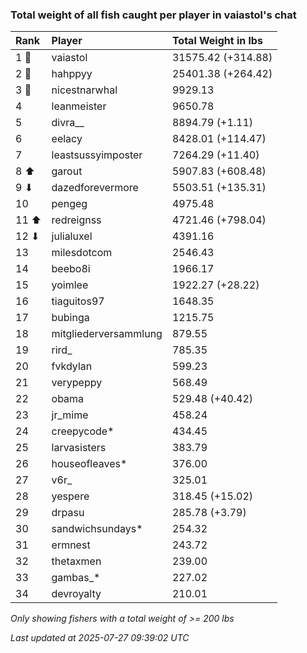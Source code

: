 ### Total weight of all fish caught per player in vaiastol's chat

| Rank  | Player                | Total Weight in lbs |
|:------|:----------------------|:--------------------|
| 1 🥇  | vaiastol              | 31575.42 (+314.88)  |
| 2 🥈  | hahppyy               | 25401.38 (+264.42)  |
| 3 🥉  | nicestnarwhal         | 9929.13             |
| 4     | leanmeister           | 9650.78             |
| 5     | divra__               | 8894.79 (+1.11)     |
| 6     | eelacy                | 8428.01 (+114.47)   |
| 7     | leastsussyimposter    | 7264.29 (+11.40)    |
| 8 ⬆   | garout                | 5907.83 (+608.48)   |
| 9 ⬇   | dazedforevermore      | 5503.51 (+135.31)   |
| 10    | pengeg                | 4975.48             |
| 11 ⬆  | redreignss            | 4721.46 (+798.04)   |
| 12 ⬇  | julialuxel            | 4391.16             |
| 13    | milesdotcom           | 2546.43             |
| 14    | beebo8i               | 1966.17             |
| 15    | yoimlee               | 1922.27 (+28.22)    |
| 16    | tiaguitos97           | 1648.35             |
| 17    | bubinga               | 1215.75             |
| 18    | mitgliederversammlung | 879.55              |
| 19    | rird_                 | 785.35              |
| 20    | fvkdylan              | 599.23              |
| 21    | verypeppy             | 568.49              |
| 22    | obama                 | 529.48 (+40.42)     |
| 23    | jr_mime               | 458.24              |
| 24    | creepycode*           | 434.45              |
| 25    | larvasisters          | 383.79              |
| 26    | houseofleaves*        | 376.00              |
| 27    | v6r_                  | 325.01              |
| 28    | yespere               | 318.45 (+15.02)     |
| 29    | drpasu                | 285.78 (+3.79)      |
| 30    | sandwichsundays*      | 254.32              |
| 31    | ermnest               | 243.72              |
| 32    | thetaxmen             | 239.00              |
| 33    | gambas_*              | 227.02              |
| 34    | devroyalty            | 210.01              |

_Only showing fishers with a total weight of >= 200 lbs_

_Last updated at 2025-07-27 09:39:02 UTC_
